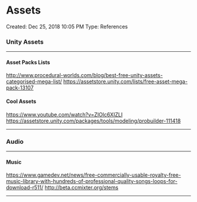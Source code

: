 # Assets
Created: Dec 25, 2018 10:05 PM
Type: References

### Unity Assets
_______________________
#### Asset Packs Lists
http://www.procedural-worlds.com/blog/best-free-unity-assets-categorised-mega-list/
https://assetstore.unity.com/lists/free-asset-mega-pack-13107

#### Cool Assets
https://www.youtube.com/watch?v=ZIOlc6XIZLI
https://assetstore.unity.com/packages/tools/modeling/probuilder-111418
_________________________

### Audio
__________________________
#### Music
https://www.gamedev.net/news/free-commercially-usable-royalty-free-music-library-with-hundreds-of-professional-quality-songs-loops-for-download-r511/
http://beta.ccmixter.org/stems
_______________________________________________
<!--stackedit_data:
eyJoaXN0b3J5IjpbLTE4ODE3OTU1NjldfQ==
-->